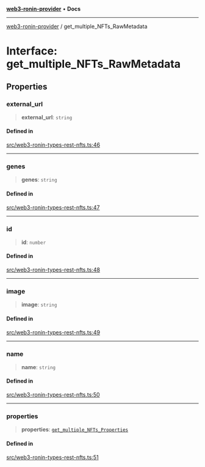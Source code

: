 [**web3-ronin-provider**](../README.md) • **Docs**

***

[web3-ronin-provider](../globals.md) / get\_multiple\_NFTs\_RawMetadata

# Interface: get\_multiple\_NFTs\_RawMetadata

## Properties

### external\_url

> **external\_url**: `string`

#### Defined in

[src/web3-ronin-types-rest-nfts.ts:46](https://github.com/chuacw/web3-ronin-provider/blob/4a5337409914c1435eb29cf10385b5e91a5e50ae/src/web3-ronin-types-rest-nfts.ts#L46)

***

### genes

> **genes**: `string`

#### Defined in

[src/web3-ronin-types-rest-nfts.ts:47](https://github.com/chuacw/web3-ronin-provider/blob/4a5337409914c1435eb29cf10385b5e91a5e50ae/src/web3-ronin-types-rest-nfts.ts#L47)

***

### id

> **id**: `number`

#### Defined in

[src/web3-ronin-types-rest-nfts.ts:48](https://github.com/chuacw/web3-ronin-provider/blob/4a5337409914c1435eb29cf10385b5e91a5e50ae/src/web3-ronin-types-rest-nfts.ts#L48)

***

### image

> **image**: `string`

#### Defined in

[src/web3-ronin-types-rest-nfts.ts:49](https://github.com/chuacw/web3-ronin-provider/blob/4a5337409914c1435eb29cf10385b5e91a5e50ae/src/web3-ronin-types-rest-nfts.ts#L49)

***

### name

> **name**: `string`

#### Defined in

[src/web3-ronin-types-rest-nfts.ts:50](https://github.com/chuacw/web3-ronin-provider/blob/4a5337409914c1435eb29cf10385b5e91a5e50ae/src/web3-ronin-types-rest-nfts.ts#L50)

***

### properties

> **properties**: [`get_multiple_NFTs_Properties`](get_multiple_NFTs_Properties.md)

#### Defined in

[src/web3-ronin-types-rest-nfts.ts:51](https://github.com/chuacw/web3-ronin-provider/blob/4a5337409914c1435eb29cf10385b5e91a5e50ae/src/web3-ronin-types-rest-nfts.ts#L51)
